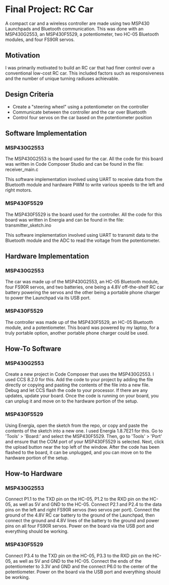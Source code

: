 # Final Project: RC Car
A compact car and a wireless controller are made using two MSP430 Launchpads and Bluetooth communication. This was done with an MSP430G2553, an MSP430F5529, a potentiometer, two HC-05 Bluetooth modules, and four FS90R servos.

## Motivation
I was primarily motivated to build an RC car that had finer control over a conventional low-cost RC car. This included factors such as responsiveness and the number of unique turning radiuses achievable.

## Design Criteria
* Create a "steering wheel" using a potentiometer on the controller
* Communicate between the controller and the car over Bluetooth
* Control four servos on the car based on the potentiometer position

## Software Implementation
### MSP430G2553
The MSP430G2553 is the board used for the car. All the code for this board was written in Code Composer Studio and can be found in the file: receiver_main.c

This software implementation involved using UART to receive data from the Bluetooth module and hardware PWM to write various speeds to the left and right motors.

### MSP430F5529
The MSP430F5529 is the board used for the controller. All the code for this board was written in Energia and can be found in the file: transmitter_sketch.ino

This software implementation involved using UART to transmit data to the Bluetooth module and the ADC to read the voltage from the potentiometer.

## Hardware Implementation
### MSP430G2553
The car was made up of the MSP430G2553, an HC-05 Bluetooth module, four FS90R servos, and two batteries, one being a 4.8V off-the-shelf RC car battery powering the servos and the other being a portable phone charger to power the Launchpad via its USB port.

### MSP430F5529
The controller was made up of the MSP430F5529, an HC-05 Bluetooth module, and a potentiometer. This board was powered by my laptop, for a truly portable option, another portable phone charger could be used.

## How-To Software
### MSP430G2553
Create a new project in Code Composer that uses the MSP430G2553. I used CCS 8.2.0 for this. Add the code to your project by adding the file directly or copying and pasting the contents of the file into a new file. Debug and let CCS flash the code to your processor. If there are any updates, update your board. Once the code is running on your board, you can unplug it and move on to the hardware portion of the setup.

### MSP430F5529
Using Energia, open the sketch from the repo, or copy and paste the contents of the sketch into a new one. I used Energia 1.8.7E21 for this. Go to 'Tools' > 'Board:' and select the MSP430F5529. Then, go to 'Tools' > 'Port' and ensure that the COM port of your MSP430F5529 is selected. Next, click the upload button near the top left of the window. After the code has been flashed to the board, it can be unplugged, and you can move on to the hardware portion of the setup.

## How-to Hardware
### MSP430G2553
Connect P1.1 to the TXD pin on the HC-05, P1.2 to the RXD pin on the HC-05, as well as 5V and GND to the HC-05. Connect P2.1 and P2.4 to the data pins on the left and right FS90R servos (two servos per port). Connect the ground of the 4.8V RC car battery to the ground of the Launchpad, then connect the ground and 4.8V lines of the battery to the ground and power pins on all four FS90R servos. Power on the board via the USB port and everything should be working.

### MSP430F5529
Connect P3.4 to the TXD pin on the HC-05, P3.3 to the RXD pin on the HC-05, as well as 5V and GND to the HC-05. Connect the ends of the potentiometer to 3.3V and GND and the connect P6.0 to the center of the potentiometer. Power on the board via the USB port and everything should be working.
